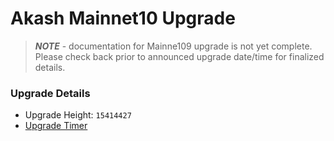# Akash Mainnet10 Upgrade

> _**NOTE**_ - documentation for Mainne109 upgrade is not yet complete.  Please check back prior to announced upgrade date/time for finalized details.



### Upgrade Details

* Upgrade Height: `15414427`
* [Upgrade Timer](https://www.mintscan.io/akash/block/15414427)

